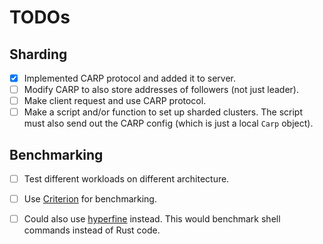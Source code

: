 # TODOs

## Sharding

- [x] Implemented CARP protocol and added it to server.
- [ ] Modify CARP to also store addresses of followers (not just leader).
- [ ] Make client request and use CARP protocol.
- [ ] Make a script and/or function to set up sharded clusters. The script must also send out the CARP config (which is just a local `Carp` object).

## Benchmarking

- [ ] Test different workloads on different architecture.
- [ ] Use [Criterion](https://github.com/tikv/raft-rs?tab=readme-ov-file#benchmarks) for benchmarking.
- [ ] Could also use [hyperfine](https://github.com/sharkdp/hyperfine) instead. This would benchmark shell commands instead of Rust code.

